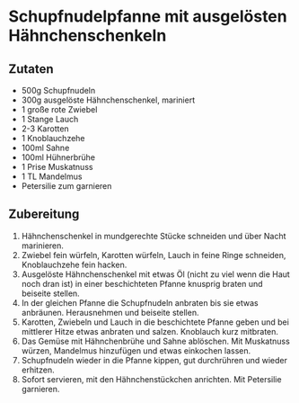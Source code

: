# Schupfnudelpfanne mit ausgelösten Hähnchenschenkeln

## Zutaten

- 500g Schupfnudeln
- 300g ausgelöste Hähnchenschenkel, mariniert
- 1 große rote Zwiebel
- 1 Stange Lauch
- 2-3 Karotten
- 1 Knoblauchzehe
- 100ml Sahne
- 100ml Hühnerbrühe
- 1 Prise Muskatnuss
- 1 TL Mandelmus
- Petersilie zum garnieren

## Zubereitung

1. Hähnchenschenkel in mundgerechte Stücke schneiden und über Nacht marinieren.
1. Zwiebel fein würfeln, Karotten würfeln, Lauch in feine Ringe schneiden, Knoblauchzehe fein hacken.
1. Ausgelöste Hähnchenschenkel mit etwas Öl (nicht zu viel wenn die Haut noch dran ist) in einer beschichteten Pfanne knusprig braten und beiseite stellen.
1. In der gleichen Pfanne die Schupfnudeln anbraten bis sie etwas anbräunen. Herausnehmen und beiseite stellen.
1. Karotten, Zwiebeln und Lauch in die beschichtete Pfanne geben und bei mittlerer Hitze etwas anbraten und salzen. Knoblauch kurz mitbraten.
1. Das Gemüse mit Hähnchenbrühe und Sahne ablöschen. Mit Muskatnuss würzen, Mandelmus hinzufügen und etwas einkochen lassen.
1. Schupfnudeln wieder in die Pfanne kippen, gut durchrühren und wieder erhitzen.
1. Sofort servieren, mit den Hähnchenstückchen anrichten. Mit Petersilie garnieren.
